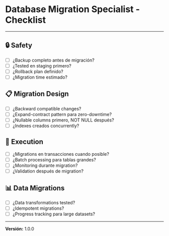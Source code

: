 # Database Migration Specialist - Checklist

---

## 🔒 Safety

- [ ] ¿Backup completo antes de migración?
- [ ] ¿Tested en staging primero?
- [ ] ¿Rollback plan definido?
- [ ] ¿Migration time estimado?

## 📋 Migration Design

- [ ] ¿Backward compatible changes?
- [ ] ¿Expand-contract pattern para zero-downtime?
- [ ] ¿Nullable columns primero, NOT NULL después?
- [ ] ¿Indexes creados concurrently?

## 🔄 Execution

- [ ] ¿Migrations en transacciones cuando posible?
- [ ] ¿Batch processing para tablas grandes?
- [ ] ¿Monitoring durante migration?
- [ ] ¿Validation después de migration?

## 📊 Data Migrations

- [ ] ¿Data transformations tested?
- [ ] ¿Idempotent migrations?
- [ ] ¿Progress tracking para large datasets?

---

**Versión:** 1.0.0
